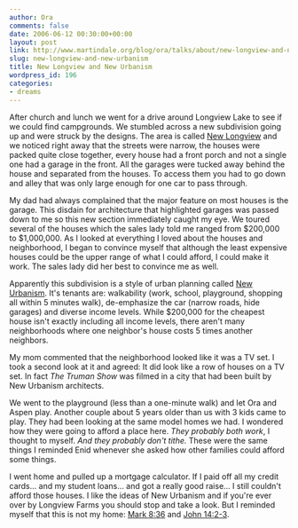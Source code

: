 ```yaml
---
author: Ora
comments: false
date: 2006-06-12 00:30:00+00:00
layout: post
link: http://www.martindale.org/blog/ora/talks/about/new-longview-and-new-urbanism
slug: new-longview-and-new-urbanism
title: New Longview and New Urbanism
wordpress_id: 196
categories:
- dreams
---
```


After church and lunch we went for a drive around Longview Lake to see if we could find campgrounds. We stumbled across a new subdivision going up and were struck by the designs. The area is called [New Longview](http://www.newlongview.com/) and we noticed right away that the streets were narrow, the houses were packed quite close together, every house had a front porch and not a single one had a garage in the front. All the garages were tucked away behind the house and separated from the houses. To access them you had to go down and alley that was only large enough for one car to pass through.  
  
My dad had always complained that the major feature on most houses is the garage. This disdain for architecture that highlighted garages was passed down to me so this new section immediately caught my eye. We toured several of the houses which the sales lady told me ranged from $200,000 to $1,000,000. As I looked at everything I loved about the houses and neighborhood, I began to convince myself that although the least expensive houses could be the upper range of what I could afford, I could make it work. The sales lady did her best to convince me as well.  
  
Apparently this subdivision is a style of urban planning called [New Urbanism](http://www.pbs.org/newshour/newurbanism/). It's tenants are: walkability (work, school, playground, shopping all within 5 minutes walk), de-emphasize the car (narrow roads, hide garages) and diverse income levels. While $200,000 for the cheapest house isn't exactly including all income levels, there aren't many neighborhoods where one neighbor's house costs 5 times another neighbors.  
  
My mom commented that the neighborhood looked like it was a TV set. I took a second look at it and agreed: It did look like a row of houses on a TV set. In fact _The Truman Show_ was filmed in a city that had been built by New Urbanism architects.  
  
We went to the playground (less than a one-minute walk) and let Ora and Aspen play. Another couple about 5 years older than us with 3 kids came to play. They had been looking at the same model homes we had. I wondered how they were going to afford a place here. _They probably both work_, I thought to myself. _And they probably don't tithe._ These were the same things I reminded Enid whenever she asked how other families could afford some things.  
  
I went home and pulled up a mortgage calculator. If I paid off all my credit cards... and my student loans... and got a really good raise... I still couldn't afford those houses. I like the ideas of New Urbanism and if you're ever over by Longview Farms you should stop and take a look. But I reminded myself that this is not my home: [Mark 8:36](http://bible.crosswalk.com/OnlineStudyBible/bible.cgi?word=Mark+8%3A36&section=0&version=nas) and [John 14:2-3](http://bible.crosswalk.com/OnlineStudyBible/bible.cgi?word=John+14%3A2-3&section=0&version=nas&new=1&amp;oq=&NavBook=mr&NavGo=8&NavCurrentChapter=8).
